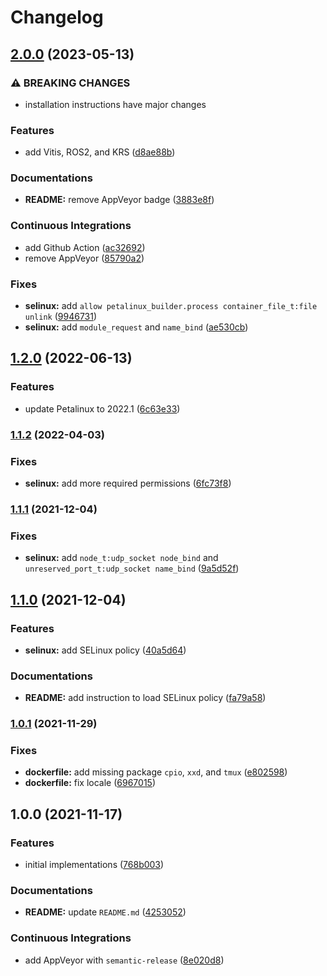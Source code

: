 # Changelog

## [2.0.0](https://github.com/extra2000/xilinx-toolkit/compare/v1.2.0...v2.0.0) (2023-05-13)


### ⚠ BREAKING CHANGES

* installation instructions have major changes

### Features

* add Vitis, ROS2, and KRS ([d8ae88b](https://github.com/extra2000/xilinx-toolkit/commit/d8ae88b70ea5b5e73d2c3ff8a4d093ceb6f14550))


### Documentations

* **README:** remove AppVeyor badge ([3883e8f](https://github.com/extra2000/xilinx-toolkit/commit/3883e8ff8985074bbae7e75e10656d6584919ff2))


### Continuous Integrations

* add Github Action ([ac32692](https://github.com/extra2000/xilinx-toolkit/commit/ac326926ec5c31b517b23fb3d6273665f66c98c9))
* remove AppVeyor ([85790a2](https://github.com/extra2000/xilinx-toolkit/commit/85790a213e1512d70caace8f487b07b32af43c4a))


### Fixes

* **selinux:** add `allow petalinux_builder.process container_file_t:file unlink` ([9946731](https://github.com/extra2000/xilinx-toolkit/commit/9946731b9901d298bff078013e5970f8846392ea))
* **selinux:** add `module_request` and `name_bind` ([ae530cb](https://github.com/extra2000/xilinx-toolkit/commit/ae530cb30799adf3943c8421f97979f976687735))

## [1.2.0](https://github.com/extra2000/petalinux-builder/compare/v1.1.2...v1.2.0) (2022-06-13)


### Features

* update Petalinux to 2022.1 ([6c63e33](https://github.com/extra2000/petalinux-builder/commit/6c63e330868cda78459dfd92b4a7ced1634ce5ec))

### [1.1.2](https://github.com/extra2000/petalinux-builder/compare/v1.1.1...v1.1.2) (2022-04-03)


### Fixes

* **selinux:** add more required permissions ([6fc73f8](https://github.com/extra2000/petalinux-builder/commit/6fc73f83ea2336391db504fbd503ecc6944d4e7d))

### [1.1.1](https://github.com/extra2000/petalinux-builder/compare/v1.1.0...v1.1.1) (2021-12-04)


### Fixes

* **selinux:** add `node_t:udp_socket node_bind` and `unreserved_port_t:udp_socket name_bind` ([9a5d52f](https://github.com/extra2000/petalinux-builder/commit/9a5d52f910f978dc35c0eb25d2b27e9f28908b91))

## [1.1.0](https://github.com/extra2000/petalinux-builder/compare/v1.0.1...v1.1.0) (2021-12-04)


### Features

* **selinux:** add SELinux policy ([40a5d64](https://github.com/extra2000/petalinux-builder/commit/40a5d647c7820dd120613cda54091e5f1b692768))


### Documentations

* **README:** add instruction to load SELinux policy ([fa79a58](https://github.com/extra2000/petalinux-builder/commit/fa79a581c5a462bad69f5fad241d2d8d62febd56))

### [1.0.1](https://github.com/extra2000/petalinux-builder/compare/v1.0.0...v1.0.1) (2021-11-29)


### Fixes

* **dockerfile:** add missing package `cpio`, `xxd`, and `tmux` ([e802598](https://github.com/extra2000/petalinux-builder/commit/e802598d988e3285f5c896871fa847b1acf2a8b3))
* **dockerfile:** fix locale ([6967015](https://github.com/extra2000/petalinux-builder/commit/69670151bd5c9cea176353b437d2298c96a48529))

## 1.0.0 (2021-11-17)


### Features

* initial implementations ([768b003](https://github.com/extra2000/petalinux-builder/commit/768b00393acd6525cbd6d68bf20d331f04200f74))


### Documentations

* **README:** update `README.md` ([4253052](https://github.com/extra2000/petalinux-builder/commit/4253052e6cc0a756972bbd4cb1bbe6cbb51ee235))


### Continuous Integrations

* add AppVeyor with `semantic-release` ([8e020d8](https://github.com/extra2000/petalinux-builder/commit/8e020d80718450511a2c2b898a7111d8455ee15a))
